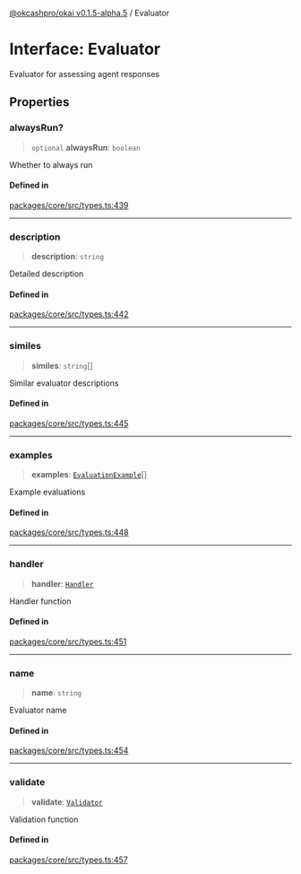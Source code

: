 [@okcashpro/okai v0.1.5-alpha.5](../index.md) / Evaluator

# Interface: Evaluator

Evaluator for assessing agent responses

## Properties

### alwaysRun?

> `optional` **alwaysRun**: `boolean`

Whether to always run

#### Defined in

[packages/core/src/types.ts:439](https://github.com/okcashpro/okai/blob/main/packages/core/src/types.ts#L439)

***

### description

> **description**: `string`

Detailed description

#### Defined in

[packages/core/src/types.ts:442](https://github.com/okcashpro/okai/blob/main/packages/core/src/types.ts#L442)

***

### similes

> **similes**: `string`[]

Similar evaluator descriptions

#### Defined in

[packages/core/src/types.ts:445](https://github.com/okcashpro/okai/blob/main/packages/core/src/types.ts#L445)

***

### examples

> **examples**: [`EvaluationExample`](EvaluationExample.md)[]

Example evaluations

#### Defined in

[packages/core/src/types.ts:448](https://github.com/okcashpro/okai/blob/main/packages/core/src/types.ts#L448)

***

### handler

> **handler**: [`Handler`](../type-aliases/Handler.md)

Handler function

#### Defined in

[packages/core/src/types.ts:451](https://github.com/okcashpro/okai/blob/main/packages/core/src/types.ts#L451)

***

### name

> **name**: `string`

Evaluator name

#### Defined in

[packages/core/src/types.ts:454](https://github.com/okcashpro/okai/blob/main/packages/core/src/types.ts#L454)

***

### validate

> **validate**: [`Validator`](../type-aliases/Validator.md)

Validation function

#### Defined in

[packages/core/src/types.ts:457](https://github.com/okcashpro/okai/blob/main/packages/core/src/types.ts#L457)
